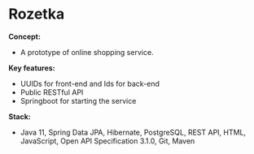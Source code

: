 # **Rozetka**

**Concept:**
- A prototype of online shopping service.

**Key features:**
- UUIDs for front-end and Ids for back-end
- Public RESTful API
- Springboot for starting the service

**Stack:**
- Java 11, Spring Data JPA, Hibernate, PostgreSQL, REST API, HTML, JavaScript, Open API Specification 3.1.0, Git, Maven
